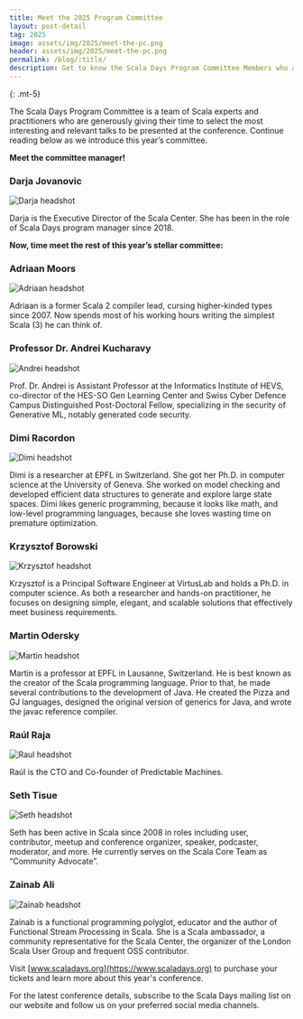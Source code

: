 ```yaml
---
title: Meet the 2025 Program Committee
layout: post-detail
tag: 2025
image: assets/img/2025/meet-the-pc.png
header: assets/img/2025/meet-the-pc.png
permalink: /blog/:title/
description: Get to know the Scala Days Program Committee Members who are helping to shape this year's conference.
---
```

{: .mt-5}

The Scala Days Program Committee is a team of Scala experts and practitioners who are generously giving their time to select the most interesting and relevant talks to be presented at the conference. Continue reading below as we introduce this year’s committee.


**Meet the committee manager!**
### Darja Jovanovic

![Darja headshot](/assets/img/2025/program-committee/darja-jovanovic.jpg)

Darja is the Executive Director of the Scala Center. She has been in the role of Scala Days program manager since 2018.


**Now, time meet the rest of this year’s stellar committee:**

### Adriaan Moors

![Adriaan headshot](/assets/img/2025/program-committee/adriaan-moors.jpg)  

Adriaan is a former Scala 2 compiler lead, cursing higher-kinded types since 2007. Now spends most of his working hours writing the simplest Scala (3) he can think of.


### Professor Dr. Andrei Kucharavy

![Andrei headshot](/assets/img/2025/program-committee/andrei-kucharavy.jpg)  

Prof. Dr. Andrei is Assistant Professor at the Informatics Institute of HEVS, co-director of the HES-SO Gen Learning Center and Swiss Cyber Defence Campus Distinguished Post-Doctoral Fellow, specializing in the security of Generative ML, notably generated code security.


### Dimi Racordon

![Dimi headshot](/assets/img/2025/program-committee/dimi-racordon.jpg)  

Dimi is a researcher at EPFL in Switzerland. She got her Ph.D. in computer science at the University of Geneva. She worked on model checking and developed efficient data structures to generate and explore large state spaces. Dimi likes generic programming, because it looks like math, and low-level programming languages, because she loves wasting time on premature optimization.


### Krzysztof Borowski

![Krzysztof headshot](/assets/img/2025/program-committee/krzysztof-borowski.jpg)  

Krzysztof is a Principal Software Engineer at VirtusLab and holds a Ph.D. in computer science. As both a researcher and hands-on practitioner, he focuses on designing simple, elegant, and scalable solutions that effectively meet business requirements.


### Martin Odersky

![Martin headshot](/assets/img/2025/program-committee/martin-odersky.jpg)  

Martin is a professor at EPFL in Lausanne, Switzerland. He is best known as the creator of the Scala programming language. Prior to that, he made several contributions to the development of Java. He created the Pizza and GJ languages, designed the original version of generics for Java, and wrote the javac reference compiler.


### Raúl Raja

![Raul headshot](/assets/img/2025/program-committee/raul-raja.jpg)  

Raúl is the CTO and Co-founder of Predictable Machines.


### Seth Tisue

![Seth headshot](/assets/img/2025/program-committee/seth-tisue.jpg)  

Seth has been active in Scala since 2008 in roles including user, contributor, meetup and conference organizer, speaker, podcaster, moderator, and more. He currently serves on the Scala Core Team as “Community Advocate”.


### Zainab Ali  

![Zainab headshot](/assets/img/2025/program-committee/zainab-ali.jpg)

Zainab is a functional programming polyglot, educator and the author of Functional Stream Processing in Scala. She is a Scala ambassador, a community representative for the Scala Center, the organizer of the London Scala User Group and frequent OSS contributor.





Visit [www.scaladays.org](https://www.scaladays.org) to purchase your tickets and learn more about this year's conference.  

For the latest conference details, subscribe to the Scala Days mailing list on our website and follow us on your preferred social media channels.

